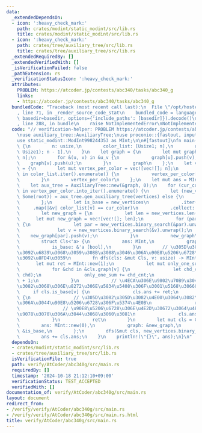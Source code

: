 ```yaml
---
data:
  _extendedDependsOn:
  - icon: ':heavy_check_mark:'
    path: crates/modint/static_modint/src/lib.rs
    title: crates/modint/static_modint/src/lib.rs
  - icon: ':heavy_check_mark:'
    path: crates/tree/auxiliary_tree/src/lib.rs
    title: crates/tree/auxiliary_tree/src/lib.rs
  _extendedRequiredBy: []
  _extendedVerifiedWith: []
  _isVerificationFailed: false
  _pathExtension: rs
  _verificationStatusIcon: ':heavy_check_mark:'
  attributes:
    PROBLEM: https://atcoder.jp/contests/abc340/tasks/abc340_g
    links:
    - https://atcoder.jp/contests/abc340/tasks/abc340_g
  bundledCode: "Traceback (most recent call last):\n  File \"/opt/hostedtoolcache/Python/3.10.15/x64/lib/python3.10/site-packages/onlinejudge_verify/documentation/build.py\"\
    , line 71, in _render_source_code_stat\n    bundled_code = language.bundle(stat.path,\
    \ basedir=basedir, options={'include_paths': [basedir]}).decode()\n  File \"/opt/hostedtoolcache/Python/3.10.15/x64/lib/python3.10/site-packages/onlinejudge_verify/languages/rust.py\"\
    , line 288, in bundle\n    raise NotImplementedError\nNotImplementedError\n"
  code: "// verification-helper: PROBLEM https://atcoder.jp/contests/abc340/tasks/abc340_g\n\
    \nuse auxiliary_tree::AuxiliaryTree;\nuse proconio::{fastout, input, marker::Usize1};\n\
    use static_modint::ModInt998244353 as MInt;\n\n#[fastout]\nfn main() {\n    input!\
    \ {\n        n: usize,\n        color_list: [Usize1; n],\n        u_v: [(Usize1,\
    \ Usize1); n - 1],\n    }\n    let graph = {\n        let mut graph = vec![vec![];\
    \ n];\n        for &(u, v) in &u_v {\n            graph[u].push(v);\n        \
    \    graph[v].push(u);\n        }\n        graph\n    };\n    let vertex_per_color\
    \ = {\n        let mut vertex_per_color = vec![vec![]; n];\n        for (i, &color)\
    \ in color_list.iter().enumerate() {\n            vertex_per_color[color].push(i);\n\
    \        }\n        vertex_per_color\n    };\n    let mut ans = MInt::new(0);\n\
    \    let aux_tree = AuxiliaryTree::new(&graph, 0);\n    for (cur_color, vertices)\
    \ in vertex_per_color.into_iter().enumerate() {\n        let (new_vertices, par_v_pairs,\
    \ Some(root)) = aux_tree.gen_auxiliary_tree(vertices) else {\n            continue;\n\
    \        };\n        let is_base = new_vertices\n            .iter()\n       \
    \     .map(|&v| color_list[v] == cur_color)\n            .collect::<Vec<_>>();\n\
    \        let new_graph = {\n            let len = new_vertices.len();\n      \
    \      let mut new_graph = vec![vec![]; len];\n            for (par, v) in par_v_pairs\
    \ {\n                let par = new_vertices.binary_search(&par).unwrap();\n  \
    \              let v = new_vertices.binary_search(&v).unwrap();\n            \
    \    new_graph[par].push(v);\n            }\n            new_graph\n        };\n\
    \        struct Cls<'a> {\n            ans: MInt,\n            graph: &'a [Vec<usize>],\n\
    \            is_base: &'a [bool],\n        }\n        // \u305D\u306E\u9802\u70B9\
    \u3092\u6839\u3068\u3059\u308B\u3088\u3046\u306A\u90E8\u5206\u6728\u306E\u6570\
    \u3092\u8FD4\u3059\n        fn dfs(cls: &mut Cls, v: usize) -> MInt {\n      \
    \      let mut ret = MInt::new(1);\n            let mut only_one_sum = MInt::new(0);\n\
    \            for &chd in &cls.graph[v] {\n                let chd_cnt = dfs(cls,\
    \ chd);\n                only_one_sum += chd_cnt;\n                ret *= chd_cnt\
    \ + 1;\n            }\n            // \u4ECA\u306E\u9802\u70B9\u304C\u3082\u3068\
    \u3082\u3068\u306E\u8272\u306E\u5834\u5408\u306F\u3001\u5168\u3066OK\n       \
    \     if cls.is_base[v] {\n                cls.ans += ret;\n            } else\
    \ {\n                // \u305D\u3082\u305D\u3082\u4E00\u3064\u3082\u9078\u3070\
    \u306A\u3044\u90E8\u5206\u6728\u306F\u5374\u4E0B\n                ret -= 1;\n\
    \                // \u90E8\u5206\u6728\u306E\u4E2D\u30672\u3064\u4EE5\u4E0A\u306F\
    \u9078\u3070\u306A\u3044\u3068\u3060\u3081\n                cls.ans += ret - only_one_sum;\n\
    \            }\n            ret\n        }\n        let mut cls = Cls {\n    \
    \        ans: MInt::new(0),\n            graph: &new_graph,\n            is_base:\
    \ &is_base,\n        };\n        dfs(&mut cls, new_vertices.binary_search(&root).unwrap());\n\
    \        ans += cls.ans;\n    }\n    println!(\"{}\", ans);\n}\n"
  dependsOn:
  - crates/modint/static_modint/src/lib.rs
  - crates/tree/auxiliary_tree/src/lib.rs
  isVerificationFile: true
  path: verify/AtCoder/abc340g/src/main.rs
  requiredBy: []
  timestamp: '2024-10-18 21:12:10+09:00'
  verificationStatus: TEST_ACCEPTED
  verifiedWith: []
documentation_of: verify/AtCoder/abc340g/src/main.rs
layout: document
redirect_from:
- /verify/verify/AtCoder/abc340g/src/main.rs
- /verify/verify/AtCoder/abc340g/src/main.rs.html
title: verify/AtCoder/abc340g/src/main.rs
---
```

